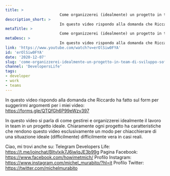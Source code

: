 ```yaml
---
title: > 
                        Come organizzerei (idealmente) un progetto in team di sviluppo software
description_short: > 
                        In questo video rispondo alla domanda che Riccardo ha fatto sul form per suggerirmi argomenti per i miei video: ...
metaTitle: > 
                        Come organizzerei (idealmente) un progetto in team di sviluppo software
metaDesc: > 
                        In questo video rispondo alla domanda che Riccardo ha fatto sul form per suggerirmi argomenti per i miei video: ...
link: 'https://www.youtube.com/watch?v=erOlSiw0FYA'
id: 'erOlSiw0FYA'
date: '2020-12-07'
slug: 'come-organizzerei-idealmente-un-progetto-in-team-di-sviluppo-software'
channel: 'DevelopersLife'
tags: 
- developer
- work
- teams
---
```

In questo video rispondo alla domanda che Riccardo ha fatto sul form per suggerirmi argomenti per i miei video: https://forms.gle/QTQfGh6P99eWzv397

In questo video si parla di come gestirei e organizzerei idealmente il lavoro in team in un progetto ideale. Chiaramente ogni progetto ha caratteristiche che rendono questo video esclusivamente un modo per chiacchierare di una situazione ideale (difficilmente) difficilmente vera in casi reali.

Ciao, mi trovi anche su:
Telegram Developers Life: https://t.me/joinchat/BItvlxik7J6iwIqJE3b99g
Pagina Facebook: https://www.facebook.com/howimetmich/
Profilo Instagram: https://www.instagram.com/michel_murabito/?hl=it
Profilo Twitter: https://twitter.com/michelmurabito